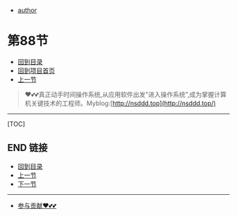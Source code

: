 + [author](https://github.com/3293172751)
# 第88节
+ [回到目录](../README.md)
+ [回到项目首页](../../README.md)
+ [上一节](87.md)
> ❤️💕💕真正动手时间操作系统,从应用软件出发"进入操作系统",成为掌握计算机关键技术的工程师。Myblog:[http://nsddd.top](http://nsddd.top/)
---
[TOC]





## END 链接
+ [回到目录](../README.md)
+ [上一节](87.md)
+ [下一节](89.md)
---
+ [参与贡献❤️💕💕](https://github.com/3293172751/Block_Chain/blob/master/Git/git-contributor.md)
